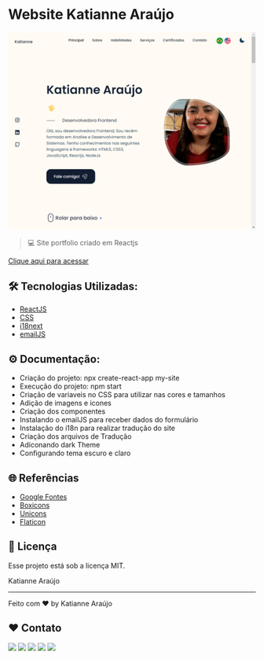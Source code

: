 # Website Katianne Araújo
![site](https://github.com/katianne23/website-Katianne/blob/main/src/assets/website-katianne.vercel.app_.png)

> 💻 Site portfolio criado em Reactjs 



[Clique aqui para acessar](https://website-katianne.vercel.app/)



## 🛠 Tecnologias Utilizadas:
- [ReactJS](https://react.dev/)
- [CSS](https://developer.mozilla.org/pt-BR/docs/Web/CSS)
- [i18next](https://www.i18next.com/)
- [emailJS](https://www.emailjs.com/)



## ⚙ Documentação:
- Criação do projeto: npx create-react-app my-site
- Execução do projeto: npm start
- Criação de variaveis no CSS para utilizar nas cores e tamanhos
- Adição de imagens e icones
- Criação dos componentes 
- Instalando o emailJS para receber dados do formulário
- Instalação do i18n para realizar tradução do site
- Criação dos arquivos de Tradução
- Adiconando dark Theme 
- Configurando tema escuro e claro

## 🌐 Referências
- [Google Fontes](https://fonts.google.com/)
- [Boxicons](https://boxicons.com/)
- [Unicons](https://icon-sets.iconify.design/uil/)
- [Flaticon](https://www.flaticon.com/br/icones-gratis/brasil)


## :memo: Licença

Esse projeto está sob a licença MIT.

Katianne Araújo

---

Feito com ♥ by  Katianne Araújo 
## ♥ Contato

 <a href="https://instagram.com/katianne.araujo" target="_blank"><img src="https://img.shields.io/badge/-Instagram-%23E4405F?style=for-the-badge&logo=instagram&logoColor=white" target="_blank"></a>
 	<a href="https://t.me/Katiannearaujo" target="_blank"><img src="https://img.shields.io/badge/Telegram-2CA5E0?style=for-the-badge&logo=telegram&logoColor=white"></a>
 <a href="https://discord.gg/jSpXMenR" target="_blank"><img src="https://img.shields.io/badge/Discord-7289DA?style=for-the-badge&logo=discord&logoColor=white" target="_blank"></a> 
  <a href = "mailto:katianne40@gmail.com"><img src="https://img.shields.io/badge/-Gmail-%23333?style=for-the-badge&logo=gmail&logoColor=white" target="_blank"></a>
  <a href="https://www.linkedin.com/in/katianne-ara%C3%BAjo-dos-santos-a7ab44204/" target="_blank"><img src="https://img.shields.io/badge/-LinkedIn-%230077B5?style=for-the-badge&logo=linkedin&logoColor=white" target="_blank"></a> 


